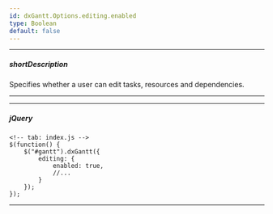 ```yaml
---
id: dxGantt.Options.editing.enabled
type: Boolean
default: false
---
```

---
##### shortDescription
Specifies whether a user can edit tasks, resources and dependencies.

---
---
##### jQuery

    <!-- tab: index.js -->
    $(function() {
        $("#gantt").dxGantt({
            editing: {
                enabled: true, 
                //...
            }
        });
    }); 

---

